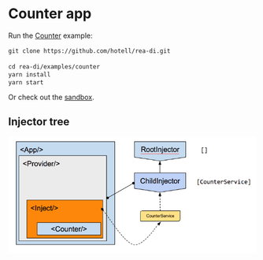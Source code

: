 # Counter app

Run the [Counter](.) example:

```
git clone https://github.com/hotell/rea-di.git

cd rea-di/examples/counter
yarn install
yarn start
```

Or check out the [sandbox](https://codesandbox.io/s/github/Hotell/rea-di/tree/master/examples/counter).

## Injector tree

![Injector tree](../img/counter-di.png)
